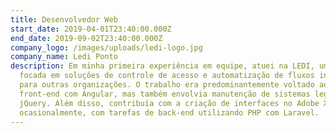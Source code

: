 ```yaml
---
title: Desenvolvedor Web
start_date: 2019-04-01T23:40:00.000Z
end_date: 2019-09-02T23:40:00.000Z
company_logo: /images/uploads/ledi-logo.jpg
company_name: Ledi Ponto
description: Em minha primeira experiência em equipe, atuei na LEDI, uma empresa
  focada em soluções de controle de acesso e automatização de fluxos internos
  para outras organizações. O trabalho era predominantemente voltado ao
  front-end com Angular, mas também envolvia manutenção de sistemas legados em
  jQuery. Além disso, contribuía com a criação de interfaces no Adobe XD e,
  ocasionalmente, com tarefas de back-end utilizando PHP com Laravel.
---
```

